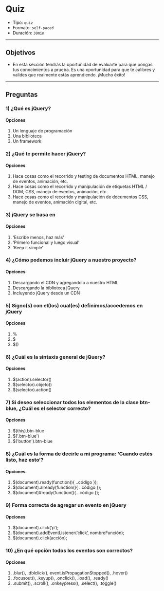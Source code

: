 # Quiz

- Tipo: `quiz`
- Formato: `self-paced`
- Duración: `30min`

***

## Objetivos

- En esta sección tendrás la oportunidad de evaluarte para que pongas tus
  conocimientos a prueba. Es una oportunidad para que te calibres y valides que
  realmente estás aprendiendo. ¡Mucho éxito!

***

## Preguntas

### 1) ¿Qué es jQuery?

#### Opciones

1. Un lenguaje de programación
2. Una biblioteca
3. Un framework

<solution style="display:none;">2</solution>

### 2) ¿Qué te permite hacer jQuery?

#### Opciones

1. Hace cosas como el recorrido y testing de documentos HTML, manejo de eventos, animación, etc.
2. Hace cosas como el recorrido y manipulación de etiquetas HTML / DOM, CSS, manejo de eventos, animación, etc.
3. Hace cosas como el recorrido y manipulación de documentos CSS, manejo de eventos, animación digital, etc.

<solution style="display:none;">2</solution>

### 3) jQuery se basa en

#### Opciones

1. ‘Escribe menos, haz más’
2. ‘Primero funcional y luego visual’
3. ‘Keep it simple’

<solution style="display:none;">1</solution>

### 4) ¿Cómo podemos incluir jQuery a nuestro proyecto?

#### Opciones

1. Descargando el CDN y agregandolo a nuestro HTML
2. Descargando la biblioteca jQuery
3. Incluyendo jQuery desde un CDN

<solution style="display:none;">2,3</solution>

### 5) Signo(s) con el(los) cual(es) definimos/accedemos en jQuery

#### Opciones

1. %
2. $
3. $()

<solution style="display:none;">3</solution>

### 6) ¿Cuál es la sintaxis general de jQuery?

#### Opciones

1. $(action).selector()
2. $(selector).objeto()
3. $(selector).action()

<solution style="display:none;">3</solution>

### 7) Si deseo seleccionar todos los elementos de la clase btn-blue, ¿Cuál es el selector correcto?

#### Opciones

1. $(this).btn-blue
2. $('.btn-blue')
3. $('button').btn-blue

<solution style="display:none;">2</solution>

### 8) ¿Cuál es la forma de decirle a mi programa: ‘Cuando estés listo, haz esto’?

#### Opciones

1. $(document).ready(function(){ ..código });
2. $(document).already(function(){ ..código });
3. $(document)#ready(function(){ ..código });

<solution style="display:none;">1</solution>

### 9) Forma correcta de agregar un evento en jQuery

#### Opciones

1. $(document).click(‘p’);
2. $(document).addEventListener(‘click’, nombreFunción);
3. $(document).click(acción);

<solution style="display:none;">3</solution>

### 10) ¿En qué opción todos los eventos son correctos?

#### Opciones

1. .blur(), .dblclick(), event.isPropagationStopped(), .hover()
2. .focusout(), .keyup(), .onclick(), .load(), .ready()
3. .submit(), .scroll(), .onkeypress(), .select(), .toggle()

<solution style="display:none;">1</solution>
